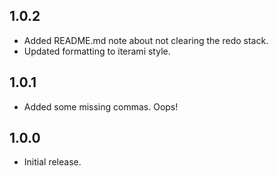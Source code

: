 ## 1.0.2
* Added README.md note about not clearing the redo stack.
* Updated formatting to iterami style.

## 1.0.1
* Added some missing commas. Oops!

## 1.0.0
* Initial release.
